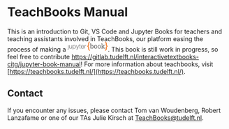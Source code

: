 # TeachBooks Manual

This is an introduction to Git, VS Code and Jupyter Books for teachers and teaching assistants involved in TeachBooks, our platform easing the process of making a <a href="https://jupyterbook.org/"><img  style="display:inline-block; height:1.5em; width:auto; transform:translate(0, -0.15em)" src="images/logo-wide.svg" alt="Jupyter book"></a>. This book is still work in progress, so feel free to contribute https://gitlab.tudelft.nl/interactivetextbooks-citg/jupyter-book-manual! For more information about teachbooks, visit [https://teachbooks.tudelft.nl/](https://teachbooks.tudelft.nl/).

## Contact
If you encounter any issues, please contact Tom van Woudenberg, Robert Lanzafame or one of our TAs Julie Kirsch at TeachBooks@tudelft.nl.